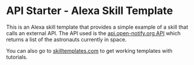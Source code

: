 # API Starter - Alexa Skill Template

This is an Alexa skill template that provides a simple example of a skill that calls an external API. The API used is the [api.open-notify.org API](http://api.open-notify.org/astros.json) which returns a list of the astronauts currently in space.


You can also go to <a href="https://skilltemplates.com/" target="_blank">skilltemplates.com</a> to get working templates with tutorials.
